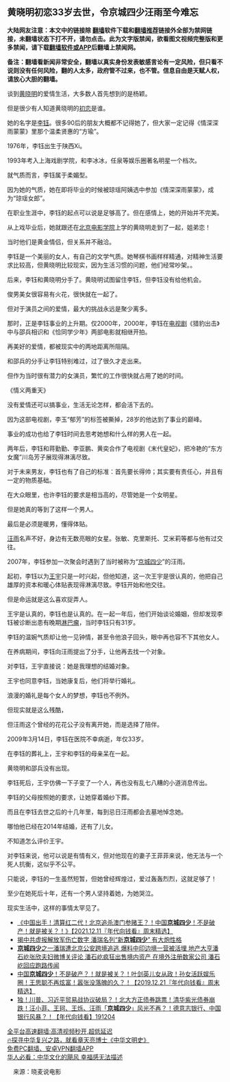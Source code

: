  <!-- 面包屑导航 --> <h2>黄晓明初恋33岁去世，令京城四少汪雨至今难忘</h2> <p class="notice"><b>大陆网友注意：本文中的链接除 <a href="https://github.com/bannedbook/fanqiang" >翻墙</a>软件下载和<a href="https://github.com/killgcd/justmysocks/blob/master/README.md">翻墙推荐</a>链接外全部为禁网链接，未翻墙状态下打不开，请勿点击。此为文字版禁闻，欲看图文视频完整版和更多禁闻，请下载<a href="https://github.com/bannedbook/fanqiang">翻墙软件或APP</a>后翻墙上禁闻网。</p><p>备注：翻墙看新闻非常安全，翻墙以真实身份发表敏感言论有一定风险，但只看不说则没有任何风险，翻的人太多，政府管不过来，也不管。信息自由是天赋人权，请放心大胆的翻墙。</b></p>  <div class="entry"> <p>谈到<a href="https://www.bannedbook.org/bnews/tag/%e9%bb%84%e6%99%93%e6%98%8e/" class="st_tag internal_tag" rel="tag" title="标签 黄晓明 下的日志">黄晓明</a>的爱情生活，大多数人首先想到的是杨颖。</p> <p>但是很少有人知道黄晓明的<a href="https://www.bannedbook.org/bnews/tag/%E5%88%9D%E6%81%8B/" class="st_tag internal_tag" rel="tag" title="标签 初恋 下的日志">初恋</a>是谁。</p> <p>她的名字是<a href="https://www.bannedbook.org/bnews/tag/%E6%9D%8E%E9%92%B0/" class="st_tag internal_tag" rel="tag" title="标签 李钰 下的日志">李钰</a>。很多90后的朋友大概都不记得她了，但大家一定记得《情深深雨蒙蒙》里那个温柔贤惠的“方瑜”。</p> <p>1976年，李钰出生于陕西Xi。</p> <p>1993年考入上海戏剧学院，和李冰冰，任泉等娱乐圈著名明星一个档次。</p> <p>就气质而言，李钰属于柔媚型。</p> <p>因为她的气质，她在即将毕业的时候被琼瑶阿姨选中参加《情深深雨蒙蒙》，成为“琼瑶女郎”。</p> <p>在职业生涯中，李钰的起点可以说是足够高了。但在感情上，她的开始并不完美。</p> <p>从上戏毕业后，她就跟还在<a href="https://www.bannedbook.org/bnews/tag/%E5%8C%97%E4%BA%AC%E7%94%B5%E5%BD%B1%E5%AD%A6%E9%99%A2/" class="st_tag internal_tag" rel="tag" title="标签 北京电影学院 下的日志">北京电影学院</a>上学的黄晓明走到了一起，姐弟恋！</p> <p>当时他们是黄金情侣，但关系并不融洽。</p> <p>李钰是一个美丽的女人，有自己的文学气质。她琴棋书画样样精通，对精神生活要求比较高，但黄晓明比较现实，因为生活习惯的问题，他们经常吵架。。</p> <p>后来，李钰和黄晓明分手了。黄晓明试图留住李钰，但李钰没有给他机会。</p> <p>俊男美女很容易有火花，很快就在一起了。</p>  <p>但对于演员之间的爱情，最大的挑战永远是聚少离多。</p> <p>那时，正是李钰事业的上升期。仅2000年，2000年，李钰在<a href="https://www.bannedbook.org/bnews/tag/%E7%94%B5%E8%A7%86%E5%89%A7/" class="st_tag internal_tag" rel="tag" title="标签 电视剧 下的日志">电视剧</a>《猎豹出击》中与邵兵相识和《恰同学少年》两部电影就相继开拍。</p> <p>再美好的爱情，都被现实中的两地距离所阻隔。</p> <p>和邵兵的分手让李钰特别难过，过了很久才走出来。</p> <p>但作为当时很有潜力的女演员，繁忙的工作很快就占用了她的时间。</p> <p>《情义两重天》</p> <p>没有爱情还可以搞事业，生活无论怎样，都会活下去的。</p> <p>因为这部电视剧，李玉“郁芳”的标签被撕掉，28岁的他达到了事业的巅峰。</p> <p>事业的成功也给了李钰时间去思考她想和什么样的男人在一起。</p> <p>两年后，李钰和蒋勤勤、李亚鹏、黄奕合作了电视剧《末代皇妃》，把冷艳的“东方女魔”川岛芳子展现得淋漓尽致。</p> <p>对于未来男友，李钰也有了自己的标准：首先要长得帅；其实要有责任心，并且有一定的物质基础。</p> <p>在大众眼里，也许李钰的要求是相当高的，尽管她是一个女明星。</p> <p>但是她真的等到了这样一个男人。</p>  <p>最后是必须是暖男，懂得体贴。</p> <p><a href="https://www.bannedbook.org/bnews/tag/%e6%b1%aa%e9%9b%a8/" class="st_tag internal_tag" rel="tag" title="标签 汪雨 下的日志">汪雨</a>名声不好，身边有无数亮眼的女星。张敏、克里斯托、艾米莉等都与他有过交往。</p> <p>2007年，李钰参加一次聚会时遇到了当时被称为“<a href="https://www.bannedbook.org/bnews/tag/%e4%ba%ac%e5%9f%8e%e5%9b%9b%e5%b0%91/" class="st_tag internal_tag" rel="tag" title="标签 京城四少 下的日志">京城四少</a>”的汪雨。</p> <p>起初，李钰以为<a href="https://www.bannedbook.org/bnews/tag/%e7%8e%8b%e5%ae%87/" class="st_tag internal_tag" rel="tag" title="标签 王宇 下的日志">王宇</a>只是一时兴起，但他知道，这一次王宇是很认真的，他把自己雄厚的资本和暖心体贴表现得淋漓尽致。李钰开始和他交往。</p> <p>但是命运就是这么喜欢捉弄人。</p> <p>王宇是认真的，李钰也是认真的。在一起一年后，他们开始谈论婚姻，但却发现李钰被诊断出患有晚期<a href="https://www.bannedbook.org/bnews/tag/%E6%B7%8B%E5%B7%B4%E7%98%A4/" class="st_tag internal_tag" rel="tag" title="标签 淋巴瘤 下的日志">淋巴瘤</a>，当时李钰只有31岁。</p> <p>李钰的温婉气质却让他一见钟情，甚至令他浪子回头，眼中再也容不下其他女人。</p> <p>在养病期间，李钰向汪雨提出了分手，让他再去找一个对象。</p> <p>对李钰，王宇直接说：她是我理想的结婚对象。</p> <p>王宇也同意李钰，当她康复后，他们将举行婚礼。</p> <p>浪漫的婚礼是每个女人的梦想，李钰也不例外。</p> <p>但现实就是这么残酷，</p> <p>但汪雨这个曾经的花花公子没有离开她，而是选择了陪伴。</p>  <p>2009年3月14日，李钰在医院不幸病逝，年仅33岁。</p> <p>在李钰的葬礼上，王宇和李钰的母亲呆在一起。</p> <p>黄晓明和邵兵没有出现。</p> <p>李钰死后，王宇仿佛一下子变了一个人，再也没有乱七八糟的小道消息传出。</p> <p>李钰的父母按照她的要求，让她穿着婚纱下葬。</p> <p>而且在李钰去世之后的十几年里，每到忌日汪雨都会去墓地悼念她。</p> <p>哪怕他已经在2014年结婚，还有了儿女。</p> <p>不知道怎么评价王宇。</p> <p>对李钰来说，他可以说是有情有义，但对他现在的妻子王菲菲来说，他无法与一个死人抗衡，这似乎不公平。</p> <p>只能说，李钰的一生虽然短暂，但她曾经辉煌过，爱过轰轰烈烈，这就足够了！</p> <p>至少在她死后十年，还有一个男人坚持着她，为她哭泣。</p> <p>现实生活中，这样的事情太罕见了。</p> <div id="taboola-mid-1"></div>  <ul class='op-related-articles' title='相关阅读'> <li><a href='https://www.bannedbook.org/bnews/taiwannews/20211211/1664482.html' target='_blank'>《中国出手！清算红二代！北京追杀澳门参赌王？！中国<b>京城四少</b>！不是破产！就是被关？！》【2021.12.11『年代向钱看』周末精选】</a></li> <li><a href='https://www.bannedbook.org/bnews/cnnews/20210317/1506462.html' target='_blank'>揭中共虚报解放军伤亡数字 潘瑞名列“新<b>京城四少</b>” 有大炮性格</a></li> <li><a href='https://www.bannedbook.org/bnews/comments/20210316/1505690.html' target='_blank'><b>京城四少</b>之一潘瑞遭北京公安跨境追逃 爆料中印边境一营被活埋 地产大亨潘石屹张欣夫妇微博关评论 潘石屹疯狂出售境内资产 在境外注册数家公司 潘石屹回应跑路传闻</a></li> <li><a href='https://www.bannedbook.org/bnews/taiwannews/20191221/1245286.html' target='_blank'>中国<b>京城四少</b>！不是破产？！就是被关？！叶剑英儿女从政！孙女活跃娱乐圈！王思聪不再炫富！嚣张没落魄的久？！【2019.12.21『年代向钱看』周末精选】</a></li> <li><a href='https://www.bannedbook.org/bnews/taiwannews/20191204/1235153.html' target='_blank'>独！川普、习近平贸易战协议破局？！北大方正债券跳票！清华紫光债券崩跌！汪小菲、王珂、王烁、汪雨「<b>京城四少</b>」风光不再？！德意志银行、中国银行风暴？！【年代向钱看】191204</a></li> </ul> <p class="texttj"> <a href="https://github.com/bannedbook/fanqiang/wiki/V2ray%E6%9C%BA%E5%9C%BA" target="_blank">全平台高速翻墙:高清视频秒开,超低延迟</a><br/> <a href="https://www.bannedbook.org/bnews/comments/20220808/1768773.html" target="_blank">🔥探寻中华复兴之路，就看章天亮博士《中华文明史》</a><br/> <a href="https://github.com/bannedbook/fanqiang/wiki/%E7%A6%81%E9%97%BB%E7%BD%91%E5%AE%89%E5%8D%93%E7%BF%BB%E5%A2%99%E6%96%B0%E9%97%BBAPP" target="_blank">免费PC翻墙、安卓VPN翻墙APP</a><br/> <a href="https://www.bannedbook.org/bnews/comments/20220220/1694796.html" target="_blank">华人必看：中华文化的飓风 幸福感无法描述</a> </p> <p class="src-info">　来源：晓麦说电影 </p><a name='sharetosocial'></a>  <div style="margin-bottom:5px;padding-bottom:5px;clear:both"> <div id="archive-pix-1" class="banner-ads"> <!-- AuctionX Display platform tag START --> <div id="27602x728x90x621x_ADSLOT1" clicktrack="%%CLICK_URL_ESC%%"></div>  <!-- AuctionX Display platform tag END --> </div> <div id="archive-pix-2" class="banner-ads"> <!-- AuctionX Display platform tag START --> <div id="27556x300x250x621x_ADSLOT1" clicktrack="%%CLICK_URL_ESC%%" style="margin:0 auto;text-align:center"></div>  <!-- AuctionX Display platform tag END --> </div> </div>  <div id="archive-pix-1" class="banner-ads"> <!-- AuctionX Display platform tag START --> <div id="27603x728x90x621x_ADSLOT1" clicktrack="%%CLICK_URL_ESC%%"></div>  <!-- AuctionX Display platform tag END --> </div> </div><!--END ENTRY--> 